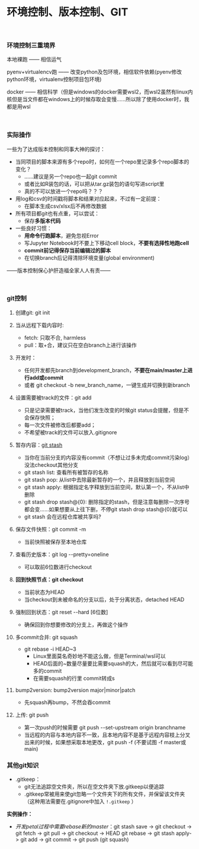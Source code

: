 # 环境控制、版本控制、GIT

</br>

### 环境控制三重境界

本地裸跑 —— 相信运气

pyenv+virtualencv跑 —— 改变python及包环境，相信软件依赖(pyenv修改python环境，virtualenv控制项目包环境)

docker —— 相信科学（但是windows的docker需要wsl2，而wsl2虽然有linux内核但是当文件都在windows上的时候存取会变慢……所以除了使用docker时，我都是用wsl


</br>


### 实际操作

一些为了达成版本控制和同事大神的探讨：

- 当同项目的脚本来源有多个repo时，如何在一个repo里记录多个repo脚本的变化？
  - ……建议是另一个repo也一起git commit
  - 或者比如R装包的话，可以把从tar.gz装包的语句写进script里
  - 真的不可以放进一个repo吗？？？
- 用log和csv的时间戳将脚本和结果对应起来，不过有一定前提：
  - 在脚本生成csv/xlsx后不再修改数据
- 所有项目都git也有点重，可以尝试：
  - 保存**多版本代码**
- 一些良好习惯：
  - **用命令行跑脚本**，避免忽视Error
  - 写Jupyter Notebook时不要上下移动cell block，**不要有选择性地跑cell**
  - **commit前记得保存当前编辑过的脚本**
  - 在切换branch后记得清除环境变量(global environment)

——版本控制保心护肝造福全家人人有责——


</br>


### git控制

1. 创建git: git init
2. 当从远程下载内容时: 
    - fetch: 只取不合, harmless
    - pull：取+合，建议只在空白branch上进行该操作
3. 开发时：
    - 任何开发都先branch到development_branch，**不要在main/master上进行add或commit**
    - 或者 git checkout -b new_branch_name，一键生成并切换到新branch
4. 设置需要被track的文件：git add 
    - 只是记录需要被track，当他们发生改变的时候git status会提醒，但是不会保存快照；
    - 每一次文件被修改后都要add；
    - 不希望被track的文件可以放入.gitignore
5. 暂存内容：[git stash](https://www.cnblogs.com/tocy/p/git-stash-reference.html)

    - 当你在当前分支的内容没有commit（不想让过多未完成commit污染log）没法checkout其他分支
    - git stash list: 查看所有被暂存的名称
    - git stash pop: 从list中去除最新暂存的一个，并且释放到当前空间
    - git stash apply: 根据指定名字释放到当前空间，默认第一个，不从list中删除
    - git stash drop stash@{0}: 删除指定的stash，但是注意每删除一次序号都会变……如果想要从上往下删，不停git stash drop stash@{0}就可以
    - git stash 会在远程仓库被共享吗?

6. 保存文件快照：git commit -m
    - 当前快照被保存至本地仓库

7. 查看历史版本：git log --pretty=oneline 
    - 可以取前6位数进行checkout

8. **回到快照节点：git checkout**
    - 当前状态为HEAD
    - 当checkout到未被命名的分支以后，处于分离状态，detached HEAD

9. 强制回到状态：git reset --hard \[6位数\]
    - 确保回到你想要修改的分支上，再做这个操作

10. 多commit合并: git squash
    - git rebase -i HEAD~3 
      - Linux里面莫名奇妙地不能这么做，但是Terminal/wsl可以
      - HEAD后面的~数量尽量要比需要squash的大，然后就可以看到尽可能多的commit
      - 在需要squash的行里 commit转成s

11. bump2version: bump2version major|minor|patch
    - 先squash再bump，不然会吞commit

12. 上传: git push
    - 第一次push的时候需要 git push --set-upstream origin branchname
    - 当远程的内容与本地内容不一致，且本地内容不是基于远程内容枝上分叉出来的时候，如果想采取本地更改，git push -f (不要试图 -f master或main)

### 其他git知识
- .gitkeep：
  - git无法追踪空文件夹，所以在空文件夹下放.gitkeep以便追踪
  - .gitkeep常被用来使git忽略一个文件夹下的所有文件，并保留该文件夹（这种用法需要在.gitignore中加入 `!.gitkeep` ）

    

**实例操作：**

- *开发petal过程中需要rebase新的master*：git stash save ->  git checkout -> git fetch -> git pull -> git checkout -> HEAD git rebase -> git stash apply-> git add -> git commit -> git push (git squash)



